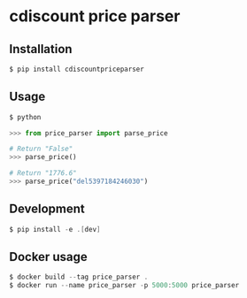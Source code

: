 # cdiscount price parser

## Installation
```powershell
$ pip install cdiscountpriceparser
```

## Usage
```python
$ python

>>> from price_parser import parse_price

# Return "False"
>>> parse_price()

# Return "1776.6"
>>> parse_price("del5397184246030")
```

## Development
```powershell
$ pip install -e .[dev]
```

## Docker usage
```powershell
$ docker build --tag price_parser .
$ docker run --name price_parser -p 5000:5000 price_parser
```
